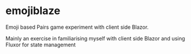# emojiblaze
Emoji based Pairs game experiment with client side Blazor. 

Mainly an exercise in familiarising myself with client side Blazor and using Fluxor for state management
